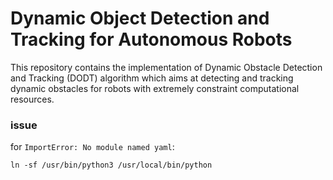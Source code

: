 # Dynamic Object Detection and Tracking for Autonomous Robots  
This repository contains the implementation of Dynamic Obstacle Detection and Tracking (DODT) algorithm which aims at detecting and tracking dynamic obstacles for robots with extremely constraint computational resources.

### issue
for ```ImportError: No module named yaml```: 
```
ln -sf /usr/bin/python3 /usr/local/bin/python
```
